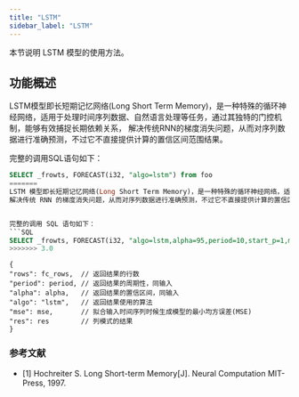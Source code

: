 ```yaml
---
title: "LSTM"
sidebar_label: "LSTM"
---
```


本节说明 LSTM 模型的使用方法。

## 功能概述

LSTM模型即长短期记忆网络(Long Short Term Memory)，是一种特殊的循环神经网络，适用于处理时间序列数据、自然语言处理等任务，通过其独特的门控机制，能够有效捕捉长期依赖关系，
解决传统RNN的梯度消失问题，从而对序列数据进行准确预测，不过它不直接提供计算的置信区间范围结果。


完整的调用SQL语句如下：
```SQL
SELECT _frowts, FORECAST(i32, "algo=lstm") from foo
=======
LSTM 模型即长短期记忆网络(Long Short Term Memory)，是一种特殊的循环神经网络，适用于处理时间序列数据、自然语言处理等任务，通过其独特的门控机制，能够有效捕捉长期依赖关系，
解决传统 RNN 的梯度消失问题，从而对序列数据进行准确预测，不过它不直接提供计算的置信区间范围结果。


完整的调用 SQL 语句如下：
```SQL
SELECT _frowts, FORECAST(i32, "algo=lstm,alpha=95,period=10,start_p=1,max_p=5,start_q=1,max_q=5") from foo
>>>>>>> 3.0
```

```json5
{
"rows": fc_rows,  // 返回结果的行数
"period": period, // 返回结果的周期性，同输入
"alpha": alpha,   // 返回结果的置信区间，同输入
"algo": "lstm",   // 返回结果使用的算法
"mse": mse,       // 拟合输入时间序列时候生成模型的最小均方误差(MSE)
"res": res        // 列模式的结果
}
```

### 参考文献
- [1] Hochreiter S. Long Short-term Memory[J]. Neural Computation MIT-Press, 1997.